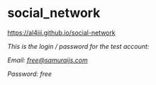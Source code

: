 # social_network
https://al4iii.github.io/social-network

*This is the login / password for the test account:*

*Email: free@samuraijs.com*

*Password: free*
